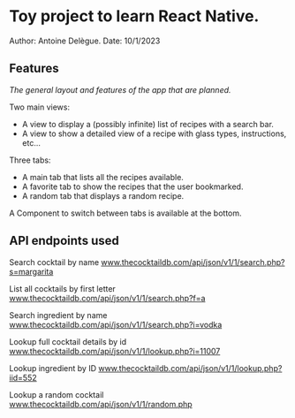 # Toy project to learn React Native.

Author: Antoine Delègue.
Date: 10/1/2023

## Features

_The general layout and features of the app that are planned._

Two main views:

- A view to display a (possibly infinite) list of recipes with a search bar.
- A view to show a detailed view of a recipe with glass types, instructions, etc...

Three tabs:

- A main tab that lists all the recipes available.
- A favorite tab to show the recipes that the user bookmarked.
- A random tab that displays a random recipe.

A Component to switch between tabs is available at the bottom.

## API endpoints used

Search cocktail by name
www.thecocktaildb.com/api/json/v1/1/search.php?s=margarita

List all cocktails by first letter
www.thecocktaildb.com/api/json/v1/1/search.php?f=a

Search ingredient by name
www.thecocktaildb.com/api/json/v1/1/search.php?i=vodka

Lookup full cocktail details by id
www.thecocktaildb.com/api/json/v1/1/lookup.php?i=11007

Lookup ingredient by ID
www.thecocktaildb.com/api/json/v1/1/lookup.php?iid=552

Lookup a random cocktail
www.thecocktaildb.com/api/json/v1/1/random.php
